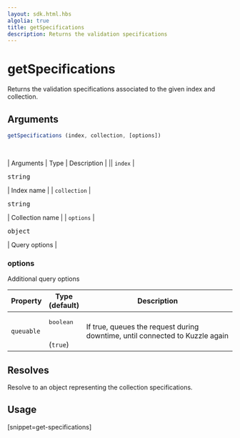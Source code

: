 ```yaml
---
layout: sdk.html.hbs
algolia: true
title: getSpecifications
description: Returns the validation specifications
---
```



# getSpecifications

Returns the validation specifications associated to the given index and collection.

## Arguments

```javascript
getSpecifications (index, collection, [options])
```

<br/>

| Arguments    | Type    | Description |
|| ``index`` | <pre>string</pre> | Index name    |
| ``collection`` | <pre>string</pre> | Collection name    |
| ``options`` | <pre>object</pre> | Query options    |

### options

Additional query options

| Property     | Type<br/>(default)    | Description   |
| -------------- | --------- | ------------- |
| `queuable` | <pre>boolean</pre><br/>(`true`) | If true, queues the request during downtime, until connected to Kuzzle again |

## Resolves

Resolve to an object representing the collection specifications.

## Usage

[snippet=get-specifications]
